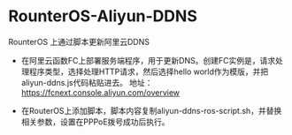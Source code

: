 # RounterOS-Aliyun-DDNS
RounterOS 上通过脚本更新阿里云DDNS

- 在阿里云函数FC上部署服务端程序，用于更新DNS。创建FC实例是，请求处理程序类型，选择处理HTTP请求，然后选择hello world作为模版，并把aliyun-ddns.js代码粘贴进去。
地址：https://fcnext.console.aliyun.com/overview

- 在RouterOS上添加脚本，脚本内容复制aliyun-ddns-ros-script.sh，并替换相关参数，设置在PPPoE拨号成功后执行。

